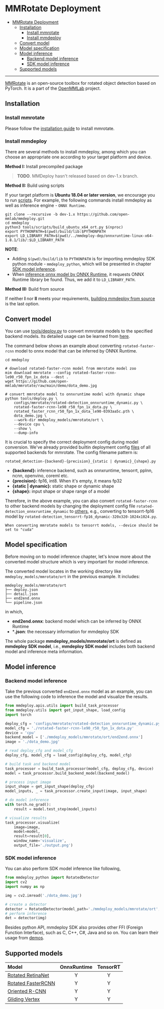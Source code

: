 # MMRotate Deployment

- [MMRotate Deployment](#mmrotate-deployment)
  - [Installation](#installation)
    - [Install mmrotate](#install-mmrotate)
    - [Install mmdeploy](#install-mmdeploy)
  - [Convert model](#convert-model)
  - [Model specification](#model-specification)
  - [Model inference](#model-inference)
    - [Backend model inference](#backend-model-inference)
    - [SDK model inference](#sdk-model-inference)
  - [Supported models](#supported-models)

______________________________________________________________________

[MMRotate](https://github.com/open-mmlab/mmrotate) is an open-source toolbox for rotated object detection based on PyTorch. It is a part of the [OpenMMLab](https://openmmlab.com/) project.

## Installation

### Install mmrotate

Please follow the [installation guide](https://mmrotate.readthedocs.io/en/1.x/get_started.html) to install mmrotate.

### Install mmdeploy

There are several methods to install mmdeploy, among which you can choose an appropriate one according to your target platform and device.

**Method I:** Install precompiled package

> **TODO**. MMDeploy hasn't released based on dev-1.x branch.

**Method II:** Build using scripts

If your target platform is **Ubuntu 18.04 or later version**, we encourage you to run
[scripts](../01-how-to-build/build_from_script.md). For example, the following commands install mmdeploy as well as inference engine - `ONNX Runtime`.

```shell
git clone --recursive -b dev-1.x https://github.com/open-mmlab/mmdeploy.git
cd mmdeploy
python3 tools/scripts/build_ubuntu_x64_ort.py $(nproc)
export PYTHONPATH=$(pwd)/build/lib:$PYTHONPATH
export LD_LIBRARY_PATH=$(pwd)/../mmdeploy-dep/onnxruntime-linux-x64-1.8.1/lib/:$LD_LIBRARY_PATH
```

**NOTE**:

- Adding `$(pwd)/build/lib` to `PYTHONPATH` is for importing mmdeploy SDK python module - `mmdeploy_python`, which will be presented in chapter [SDK model inference](#sdk-model-inference).
- When [inference onnx model by ONNX Runtime](#backend-model-inference), it requests ONNX Runtime library be found. Thus, we add it to `LD_LIBRARY_PATH`.

**Method III:** Build from source

If neither **I** nor **II** meets your requirements, [building mmdeploy from source](../01-how-to-build/build_from_source.md) is the last option.

## Convert model

You can use [tools/deploy.py](https://github.com/open-mmlab/mmdeploy/blob/dev-1.x/tools/deploy.py) to convert mmrotate models to the specified backend models. Its detailed usage can be learned from [here](https://github.com/open-mmlab/mmdeploy/blob/master/docs/en/02-how-to-run/convert_model.md#usage).

The command below shows an example about converting `rotated-faster-rcnn` model to onnx model that can be inferred by ONNX Runtime.

```shell
cd mmdeploy

# download rotated-faster-rcnn model from mmrotate model zoo
mim download mmrotate --config rotated-faster-rcnn-le90_r50_fpn_1x_dota --dest .
wget https://github.com/open-mmlab/mmrotate/raw/main/demo/dota_demo.jpg

# convert mmrotate model to onnxruntime model with dynamic shape
python tools/deploy.py \
    configs/mmrotate/rotated-detection_onnxruntime_dynamic.py \
    rotated-faster-rcnn-le90_r50_fpn_1x_dota.py \
    rotated_faster_rcnn_r50_fpn_1x_dota_le90-0393aa5c.pth \
    dota_demo.jpg \
    --work-dir mmdeploy_models/mmrotate/ort \
    --device cpu \
    --show \
    --dump-info
```

It is crucial to specify the correct deployment config during model conversion. We've already provided builtin deployment config [files](https://github.com/open-mmlab/mmdeploy/tree/dev-1.x/configs/mmrotate) of all supported backends for mmrotate. The config filename pattern is:

```
rotated_detection-{backend}-{precision}_{static | dynamic}_{shape}.py
```

- **{backend}:** inference backend, such as onnxruntime, tensorrt, pplnn, ncnn, openvino, coreml etc.
- **{precision}:** fp16, int8. When it's empty, it means fp32
- **{static | dynamic}:** static shape or dynamic shape
- **{shape}:** input shape or shape range of a model

Therefore, in the above example, you can also convert `rotated-faster-rcnn` to other backend models by changing the deployment config file `rotated-detection_onnxruntime_dynamic` to [others](https://github.com/open-mmlab/mmdeploy/tree/dev-1.x/configs/mmrotate), e.g., converting to tensorrt-fp16 model by `rotated-detection_tensorrt-fp16_dynamic-320x320-1024x1024.py`.

```{tip}
When converting mmrotate models to tensorrt models, --device should be set to "cuda"
```

## Model specification

Before moving on to model inference chapter, let's know more about the converted model structure which is very important for model inference.

The converted model locates in the working directory like `mmdeploy_models/mmrotate/ort` in the previous example. It includes:

```
mmdeploy_models/mmrotate/ort
├── deploy.json
├── detail.json
├── end2end.onnx
└── pipeline.json
```

in which,

- **end2end.onnx**: backend model which can be inferred by ONNX Runtime
- \***.json**: the necessary information for mmdeploy SDK

The whole package **mmdeploy_models/mmrotate/ort** is defined as **mmdeploy SDK model**, i.e., **mmdeploy SDK model** includes both backend model and inference meta information.

## Model inference

### Backend model inference

Take the previous converted `end2end.onnx` model as an example, you can use the following code to inference the model and visualize the results.

```python
from mmdeploy.apis.utils import build_task_processor
from mmdeploy.utils import get_input_shape, load_config
import torch

deploy_cfg = 'configs/mmrotate/rotated-detection_onnxruntime_dynamic.py'
model_cfg = './rotated-faster-rcnn-le90_r50_fpn_1x_dota.py'
device = 'cpu'
backend_model = ['./mmdeploy_models/mmrotate/ort/end2end.onnx']
image = './dota_demo.jpg'

# read deploy_cfg and model_cfg
deploy_cfg, model_cfg = load_config(deploy_cfg, model_cfg)

# build task and backend model
task_processor = build_task_processor(model_cfg, deploy_cfg, device)
model = task_processor.build_backend_model(backend_model)

# process input image
input_shape = get_input_shape(deploy_cfg)
model_inputs, _ = task_processor.create_input(image, input_shape)

# do model inference
with torch.no_grad():
    result = model.test_step(model_inputs)

# visualize results
task_processor.visualize(
    image=image,
    model=model,
    result=result[0],
    window_name='visualize',
    output_file='./output.png')
```

### SDK model inference

You can also perform SDK model inference like following,

```python
from mmdeploy_python import RotatedDetector
import cv2
import numpy as np

img = cv2.imread('./dota_demo.jpg')

# create a detector
detector = RotatedDetector(model_path='./mmdeploy_models/mmrotate/ort', device_name='cpu', device_id=0)
# perform inference
det = detector(img)
```

Besides python API, mmdeploy SDK also provides other FFI (Foreign Function Interface), such as C, C++, C#, Java and so on. You can learn their usage from [demos](https://github.com/open-mmlab/mmdeploy/tree/dev-1.x/demo).

## Supported models

| Model                                                                                             | OnnxRuntime | TensorRT |
| :------------------------------------------------------------------------------------------------ | :---------: | :------: |
| [Rotated RetinaNet](https://github.com/open-mmlab/mmrotate/blob/1.x/configs/rotated_retinanet)    |      Y      |    Y     |
| [Rotated FasterRCNN](https://github.com/open-mmlab/mmrotate/blob/1.x/configs/rotated_faster_rcnn) |      Y      |    Y     |
| [Oriented R-CNN](https://github.com/open-mmlab/mmrotate/blob/1.x/configs/oriented_rcnn)           |      Y      |    Y     |
| [Gliding Vertex](https://github.com/open-mmlab/mmrotate/blob/1.x/configs/gliding_vertex)          |      Y      |    Y     |
